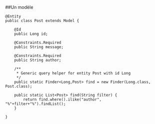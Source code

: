 ##Un modèle

	@Entity 
	public class Post extends Model {

	    @Id
	    public Long id;

	    @Constraints.Required
	    public String message;

	    @Constraints.Required
	    public String author;

	    /**
	     * Generic query helper for entity Post with id Long
	     */
	    public static Finder<Long,Post> find = new Finder(Long.class, Post.class); 

	    public static List<Post> find(String filter) {
	    	return find.where().ilike("author", "%"+filter+"%").findList();
	    }

	}